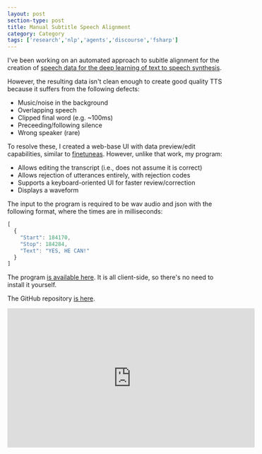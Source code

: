 ```yaml
---
layout: post
section-type: post
title: Manual Subtitle Speech Alignment
category: Category
tags: ['research','nlp','agents','discourse','fsharp']
---
```

I've been working on an automated approach to subitle alignment for the creation of [speech data for the deep learning of text to speech synthesis](https://github.com/aolney/SouthParkTTSData).

However, the resulting data isn't clean enough to create good quality TTS because it suffers from the following defects:

- Music/noise in the background
- Overlapping speech
- Clipped final word (e.g. ~100ms)
- Preceeding/following silence 
- Wrong speaker (rare)

To resolve these, I created a web-base UI with data preview/edit capabilities, similar to [finetuneas](https://github.com/ozdefir/finetuneas).
However, unlike that work, my program:

- Allows editing the transcript (i.e., does not assume it is correct)
- Allows rejection of utterances entirely, with rejection codes
- Supports a keyboard-oriented UI for faster review/correction
- Displays a waveform

The input to the program is required to be wav audio and json with the following format, where the times are in milliseconds:
``` javascript
[
  {
    "Start": 184170,
    "Stop": 184284,
    "Text": "YES, HE CAN!"
  }
]
```
The program [is available here](https://olney.ai/manual-subtitle-speech-alignment). It is all client-side, so there's no need to install it yourself.

The GitHub repository [is here](https://github.com/aolney/manual-subtitle-speech-alignment).

<iframe width="560" height="315" src="https://www.youtube.com/embed/mB0pBMFo6Sk" frameborder="0" allow="accelerometer; autoplay; encrypted-media; gyroscope; picture-in-picture" allowfullscreen></iframe>
